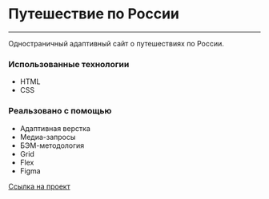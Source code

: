 # Путешествие по России

---

Одностраничный адаптивный сайт о путешествиях по России.

### Использованные технологии

* HTML
* CSS

### Реальзовано с помощью

* Адаптивная верстка
* Медиа-запросы
* БЭМ-методология
* Grid
* Flex
* Figma



[Ссылка на проект](https://olga-mishareva.github.io/russian-travel/)
